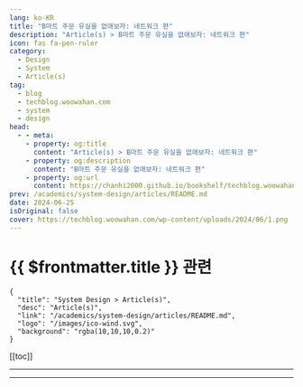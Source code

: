```yaml
---
lang: ko-KR
title: "B마트 주문 유실을 없애보자: 네트워크 편"
description: "Article(s) > B마트 주문 유실을 없애보자: 네트워크 편"
icon: fas fa-pen-ruler
category: 
  - Design
  - System
  - Article(s)
tag: 
  - blog
  - techblog.woowahan.com
  - system
  - design
head:
  - - meta:
    - property: og:title
      content: "Article(s) > B마트 주문 유실을 없애보자: 네트워크 편"
    - property: og:description
      content: "B마트 주문 유실을 없애보자: 네트워크 편"
    - property: og:url
      content: https://chanhi2000.github.io/bookshelf/techblog.woowahan.com/17911.html
prev: /academics/system-design/articles/README.md
date: 2024-06-25
isOriginal: false
cover: https://techblog.woowahan.com/wp-content/uploads/2024/06/1.png
---
```


# {{ $frontmatter.title }} 관련

```component VPCard
{
  "title": "System Design > Article(s)",
  "desc": "Article(s)",
  "link": "/academics/system-design/articles/README.md",
  "logo": "/images/ico-wind.svg",
  "background": "rgba(10,10,10,0.2)"
}
```

[[toc]]

---

<SiteInfo
  name="B마트 주문 유실을 없애보자: 네트워크 편 | 우아한형제들 기술블로그"
  desc="B마트 주문 유실을 없애보자: 네트워크 편"
  url="https://techblog.woowahan.com/17911/"
  logo="https://techblog.woowahan.com/wp-content/uploads/2020/08/favicon.ico"
  preview="https://techblog.woowahan.com/wp-content/uploads/2024/06/1.png"/>

<!-- TODO: 작성 -->

---

<TagLinks />